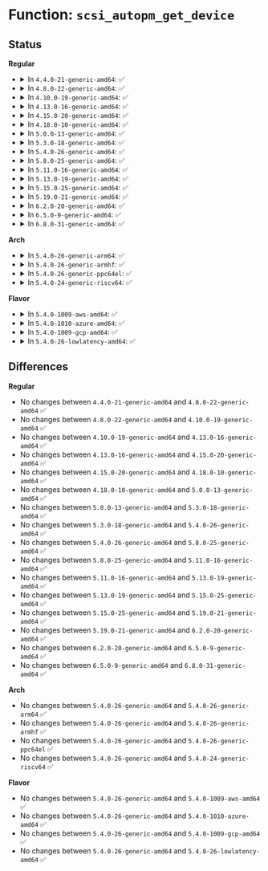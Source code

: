 # Function: <code>scsi_autopm_get_device</code>

## Status
<b>Regular</b>
<ul>
<li>
<details>
<summary>In <code>4.4.0-21-generic-amd64</code>: ✅</summary>

```c
int scsi_autopm_get_device(struct scsi_device * sdev)
```

```json
{
  "name": "scsi_autopm_get_device",
  "collision_type": "Unique Global",
  "inline_type": "No",
  "funcs": [
    {
      "addr": 18446744071584845120,
      "name": "scsi_autopm_get_device",
      "external": true,
      "loc": "drivers/scsi/scsi_pm.c:287",
      "file": "drivers/scsi/scsi_pm.c",
      "inline": "seen, unknown",
      "caller_inline": [],
      "caller_func": [
        "drivers/scsi/scsi_sysfs.c:scsi_sysfs_add_sdev",
        "drivers/scsi/sd.c:sd_remove",
        "drivers/scsi/sd.c:sd_probe",
        "drivers/scsi/sr.c:sr_probe",
        "drivers/scsi/sr.c:sr_remove",
        "drivers/scsi/sg.c:sg_open"
      ]
    }
  ],
  "symbols": [
    {
      "addr": 18446744071584845120,
      "name": "scsi_autopm_get_device",
      "section": ".text",
      "bind": "STB_GLOBAL",
      "size": 80
    }
  ]
}
```
</details>
</li>
<li>
<details>
<summary>In <code>4.8.0-22-generic-amd64</code>: ✅</summary>

```c
int scsi_autopm_get_device(struct scsi_device * sdev)
```

```json
{
  "name": "scsi_autopm_get_device",
  "collision_type": "Unique Global",
  "inline_type": "No",
  "funcs": [
    {
      "addr": 18446744071585207744,
      "name": "scsi_autopm_get_device",
      "external": true,
      "loc": "drivers/scsi/scsi_pm.c:297",
      "file": "drivers/scsi/scsi_pm.c",
      "inline": "seen, unknown",
      "caller_inline": [],
      "caller_func": [
        "drivers/scsi/scsi_sysfs.c:scsi_sysfs_add_sdev",
        "drivers/scsi/sd.c:sd_remove",
        "drivers/scsi/sd.c:sd_probe",
        "drivers/scsi/sr.c:sr_remove",
        "drivers/scsi/sr.c:sr_probe",
        "drivers/scsi/sg.c:sg_open"
      ]
    }
  ],
  "symbols": [
    {
      "addr": 18446744071585207744,
      "name": "scsi_autopm_get_device",
      "section": ".text",
      "bind": "STB_GLOBAL",
      "size": 80
    }
  ]
}
```
</details>
</li>
<li>
<details>
<summary>In <code>4.10.0-19-generic-amd64</code>: ✅</summary>

```c
int scsi_autopm_get_device(struct scsi_device * sdev)
```

```json
{
  "name": "scsi_autopm_get_device",
  "collision_type": "Unique Global",
  "inline_type": "No",
  "funcs": [
    {
      "addr": 18446744071585402448,
      "name": "scsi_autopm_get_device",
      "external": true,
      "loc": "drivers/scsi/scsi_pm.c:297",
      "file": "drivers/scsi/scsi_pm.c",
      "inline": "seen, unknown",
      "caller_inline": [],
      "caller_func": [
        "drivers/scsi/scsi_sysfs.c:scsi_sysfs_add_sdev",
        "drivers/scsi/sd.c:sd_remove",
        "drivers/scsi/sd.c:sd_probe",
        "drivers/scsi/sr.c:sr_remove",
        "drivers/scsi/sr.c:sr_probe",
        "drivers/scsi/sg.c:sg_open"
      ]
    }
  ],
  "symbols": [
    {
      "addr": 18446744071585402448,
      "name": "scsi_autopm_get_device",
      "section": ".text",
      "bind": "STB_GLOBAL",
      "size": 80
    }
  ]
}
```
</details>
</li>
<li>
<details>
<summary>In <code>4.13.0-16-generic-amd64</code>: ✅</summary>

```c
int scsi_autopm_get_device(struct scsi_device * sdev)
```

```json
{
  "name": "scsi_autopm_get_device",
  "collision_type": "Unique Global",
  "inline_type": "No",
  "funcs": [
    {
      "addr": 18446744071585486688,
      "name": "scsi_autopm_get_device",
      "external": true,
      "loc": "drivers/scsi/scsi_pm.c:297",
      "file": "drivers/scsi/scsi_pm.c",
      "inline": "seen, unknown",
      "caller_inline": [],
      "caller_func": [
        "drivers/scsi/scsi_sysfs.c:scsi_sysfs_add_sdev",
        "drivers/scsi/sd.c:sd_remove",
        "drivers/scsi/sd.c:sd_probe",
        "drivers/scsi/sr.c:sr_remove",
        "drivers/scsi/sr.c:sr_probe",
        "drivers/scsi/sg.c:sg_open"
      ]
    }
  ],
  "symbols": [
    {
      "addr": 18446744071585486688,
      "name": "scsi_autopm_get_device",
      "section": ".text",
      "bind": "STB_GLOBAL",
      "size": 76
    }
  ]
}
```
</details>
</li>
<li>
<details>
<summary>In <code>4.15.0-20-generic-amd64</code>: ✅</summary>

```c
int scsi_autopm_get_device(struct scsi_device * sdev)
```

```json
{
  "name": "scsi_autopm_get_device",
  "collision_type": "Unique Global",
  "inline_type": "No",
  "funcs": [
    {
      "addr": 18446744071585918224,
      "name": "scsi_autopm_get_device",
      "external": true,
      "loc": "drivers/scsi/scsi_pm.c:297",
      "file": "drivers/scsi/scsi_pm.c",
      "inline": "seen, unknown",
      "caller_inline": [],
      "caller_func": [
        "drivers/scsi/scsi_sysfs.c:scsi_sysfs_add_sdev",
        "drivers/scsi/sd.c:sd_remove",
        "drivers/scsi/sd.c:sd_probe",
        "drivers/scsi/sr.c:sr_remove",
        "drivers/scsi/sr.c:sr_probe",
        "drivers/scsi/sg.c:sg_open"
      ]
    }
  ],
  "symbols": [
    {
      "addr": 18446744071585918224,
      "name": "scsi_autopm_get_device",
      "section": ".text",
      "bind": "STB_GLOBAL",
      "size": 76
    }
  ]
}
```
</details>
</li>
<li>
<details>
<summary>In <code>4.18.0-10-generic-amd64</code>: ✅</summary>

```c
int scsi_autopm_get_device(struct scsi_device * sdev)
```

```json
{
  "name": "scsi_autopm_get_device",
  "collision_type": "Unique Global",
  "inline_type": "No",
  "funcs": [
    {
      "addr": 18446744071586165504,
      "name": "scsi_autopm_get_device",
      "external": true,
      "loc": "drivers/scsi/scsi_pm.c:297",
      "file": "drivers/scsi/scsi_pm.c",
      "inline": "seen, unknown",
      "caller_inline": [],
      "caller_func": [
        "drivers/scsi/scsi_sysfs.c:scsi_sysfs_add_sdev",
        "drivers/scsi/sd.c:sd_remove",
        "drivers/scsi/sd.c:sd_probe",
        "drivers/scsi/sr.c:sr_remove",
        "drivers/scsi/sr.c:sr_probe",
        "drivers/scsi/sr.c:sr_block_ioctl",
        "drivers/scsi/sr.c:sr_block_open",
        "drivers/scsi/sg.c:sg_open"
      ]
    }
  ],
  "symbols": [
    {
      "addr": 18446744071586165504,
      "name": "scsi_autopm_get_device",
      "section": ".text",
      "bind": "STB_GLOBAL",
      "size": 72
    }
  ]
}
```
</details>
</li>
<li>
<details>
<summary>In <code>5.0.0-13-generic-amd64</code>: ✅</summary>

```c
int scsi_autopm_get_device(struct scsi_device * sdev)
```

```json
{
  "name": "scsi_autopm_get_device",
  "collision_type": "Unique Global",
  "inline_type": "No",
  "funcs": [
    {
      "addr": 18446744071586307360,
      "name": "scsi_autopm_get_device",
      "external": true,
      "loc": "drivers/scsi/scsi_pm.c:302",
      "file": "drivers/scsi/scsi_pm.c",
      "inline": "seen, unknown",
      "caller_inline": [],
      "caller_func": [
        "drivers/scsi/scsi_sysfs.c:scsi_sysfs_add_sdev",
        "drivers/scsi/sd.c:sd_remove",
        "drivers/scsi/sd.c:sd_probe",
        "drivers/scsi/sr.c:sr_remove",
        "drivers/scsi/sr.c:sr_probe",
        "drivers/scsi/sr.c:sr_block_ioctl",
        "drivers/scsi/sr.c:sr_block_open",
        "drivers/scsi/sg.c:sg_open"
      ]
    }
  ],
  "symbols": [
    {
      "addr": 18446744071586307360,
      "name": "scsi_autopm_get_device",
      "section": ".text",
      "bind": "STB_GLOBAL",
      "size": 72
    }
  ]
}
```
</details>
</li>
<li>
<details>
<summary>In <code>5.3.0-18-generic-amd64</code>: ✅</summary>

```c
int scsi_autopm_get_device(struct scsi_device * sdev)
```

```json
{
  "name": "scsi_autopm_get_device",
  "collision_type": "Unique Global",
  "inline_type": "No",
  "funcs": [
    {
      "addr": 18446744071586550848,
      "name": "scsi_autopm_get_device",
      "external": true,
      "loc": "drivers/scsi/scsi_pm.c:299",
      "file": "drivers/scsi/scsi_pm.c",
      "inline": "seen, unknown",
      "caller_inline": [],
      "caller_func": [
        "drivers/scsi/scsi_sysfs.c:scsi_sysfs_add_sdev",
        "drivers/scsi/sd.c:sd_remove",
        "drivers/scsi/sd.c:sd_probe",
        "drivers/scsi/sr.c:sr_remove",
        "drivers/scsi/sr.c:sr_probe",
        "drivers/scsi/sr.c:sr_block_ioctl",
        "drivers/scsi/sr.c:sr_block_open",
        "drivers/scsi/sg.c:sg_open"
      ]
    }
  ],
  "symbols": [
    {
      "addr": 18446744071586550848,
      "name": "scsi_autopm_get_device",
      "section": ".text",
      "bind": "STB_GLOBAL",
      "size": 79
    }
  ]
}
```
</details>
</li>
<li>
<details>
<summary>In <code>5.4.0-26-generic-amd64</code>: ✅</summary>

```c
int scsi_autopm_get_device(struct scsi_device * sdev)
```

```json
{
  "name": "scsi_autopm_get_device",
  "collision_type": "Unique Global",
  "inline_type": "No",
  "funcs": [
    {
      "addr": 18446744071586698080,
      "name": "scsi_autopm_get_device",
      "external": true,
      "loc": "drivers/scsi/scsi_pm.c:298",
      "file": "drivers/scsi/scsi_pm.c",
      "inline": "seen, unknown",
      "caller_inline": [],
      "caller_func": [
        "drivers/scsi/scsi_sysfs.c:scsi_sysfs_add_sdev",
        "drivers/scsi/sd.c:sd_remove",
        "drivers/scsi/sd.c:sd_probe",
        "drivers/scsi/sr.c:sr_remove",
        "drivers/scsi/sr.c:sr_probe",
        "drivers/scsi/sr.c:sr_block_ioctl",
        "drivers/scsi/sr.c:sr_block_open",
        "drivers/scsi/sg.c:sg_open"
      ]
    }
  ],
  "symbols": [
    {
      "addr": 18446744071586698080,
      "name": "scsi_autopm_get_device",
      "section": ".text",
      "bind": "STB_GLOBAL",
      "size": 79
    }
  ]
}
```
</details>
</li>
<li>
<details>
<summary>In <code>5.8.0-25-generic-amd64</code>: ✅</summary>

```c
int scsi_autopm_get_device(struct scsi_device * sdev)
```

```json
{
  "name": "scsi_autopm_get_device",
  "collision_type": "Unique Global",
  "inline_type": "No",
  "funcs": [
    {
      "addr": 18446744071587498064,
      "name": "scsi_autopm_get_device",
      "external": true,
      "loc": "drivers/scsi/scsi_pm.c:304",
      "file": "drivers/scsi/scsi_pm.c",
      "inline": "seen, unknown",
      "caller_inline": [],
      "caller_func": [
        "drivers/scsi/scsi_sysfs.c:scsi_sysfs_add_sdev",
        "drivers/scsi/sd.c:sd_remove",
        "drivers/scsi/sd.c:sd_probe",
        "drivers/scsi/sr.c:sr_remove",
        "drivers/scsi/sr.c:sr_probe",
        "drivers/scsi/sr.c:sr_block_compat_ioctl",
        "drivers/scsi/sr.c:sr_block_ioctl",
        "drivers/scsi/sr.c:sr_block_open",
        "drivers/scsi/sg.c:sg_open"
      ]
    }
  ],
  "symbols": [
    {
      "addr": 18446744071587498064,
      "name": "scsi_autopm_get_device",
      "section": ".text",
      "bind": "STB_GLOBAL",
      "size": 79
    }
  ]
}
```
</details>
</li>
<li>
<details>
<summary>In <code>5.11.0-16-generic-amd64</code>: ✅</summary>

```c
int scsi_autopm_get_device(struct scsi_device * sdev)
```

```json
{
  "name": "scsi_autopm_get_device",
  "collision_type": "Unique Global",
  "inline_type": "No",
  "funcs": [
    {
      "addr": 18446744071587564944,
      "name": "scsi_autopm_get_device",
      "external": true,
      "loc": "drivers/scsi/scsi_pm.c:298",
      "file": "drivers/scsi/scsi_pm.c",
      "inline": "seen, unknown",
      "caller_inline": [],
      "caller_func": [
        "drivers/scsi/scsi_sysfs.c:scsi_sysfs_add_sdev",
        "drivers/scsi/sd.c:sd_remove",
        "drivers/scsi/sd.c:sd_probe",
        "drivers/scsi/sr.c:sr_remove",
        "drivers/scsi/sr.c:sr_probe",
        "drivers/scsi/sr.c:sr_block_compat_ioctl",
        "drivers/scsi/sr.c:sr_block_ioctl",
        "drivers/scsi/sr.c:sr_block_open",
        "drivers/scsi/sg.c:sg_open"
      ]
    }
  ],
  "symbols": [
    {
      "addr": 18446744071587564944,
      "name": "scsi_autopm_get_device",
      "section": ".text",
      "bind": "STB_GLOBAL",
      "size": 79
    }
  ]
}
```
</details>
</li>
<li>
<details>
<summary>In <code>5.13.0-19-generic-amd64</code>: ✅</summary>

```c
int scsi_autopm_get_device(struct scsi_device * sdev)
```

```json
{
  "name": "scsi_autopm_get_device",
  "collision_type": "Unique Global",
  "inline_type": "No",
  "funcs": [
    {
      "addr": 18446744071587446304,
      "name": "scsi_autopm_get_device",
      "external": true,
      "loc": "drivers/scsi/scsi_pm.c:298",
      "file": "drivers/scsi/scsi_pm.c",
      "inline": "seen, unknown",
      "caller_inline": [],
      "caller_func": [
        "drivers/scsi/scsi_sysfs.c:scsi_sysfs_add_sdev",
        "drivers/scsi/sd.c:sd_remove",
        "drivers/scsi/sd.c:sd_probe",
        "drivers/scsi/sr.c:sr_remove",
        "drivers/scsi/sr.c:sr_probe",
        "drivers/scsi/sr.c:sr_block_compat_ioctl",
        "drivers/scsi/sr.c:sr_block_ioctl",
        "drivers/scsi/sr.c:sr_block_open",
        "drivers/scsi/sg.c:sg_open"
      ]
    }
  ],
  "symbols": [
    {
      "addr": 18446744071587446304,
      "name": "scsi_autopm_get_device",
      "section": ".text",
      "bind": "STB_GLOBAL",
      "size": 79
    }
  ]
}
```
</details>
</li>
<li>
<details>
<summary>In <code>5.15.0-25-generic-amd64</code>: ✅</summary>

```c
int scsi_autopm_get_device(struct scsi_device * sdev)
```

```json
{
  "name": "scsi_autopm_get_device",
  "collision_type": "Unique Global",
  "inline_type": "No",
  "funcs": [
    {
      "addr": 18446744071588019744,
      "name": "scsi_autopm_get_device",
      "external": true,
      "loc": "drivers/scsi/scsi_pm.c:298",
      "file": "drivers/scsi/scsi_pm.c",
      "inline": "seen, unknown",
      "caller_inline": [],
      "caller_func": [
        "drivers/scsi/scsi_sysfs.c:scsi_sysfs_add_sdev",
        "drivers/scsi/sd.c:sd_remove",
        "drivers/scsi/sd.c:sd_probe",
        "drivers/scsi/sr.c:sr_remove",
        "drivers/scsi/sr.c:sr_probe",
        "drivers/scsi/sr.c:sr_block_ioctl",
        "drivers/scsi/sr.c:sr_block_open",
        "drivers/scsi/sg.c:sg_open"
      ]
    }
  ],
  "symbols": [
    {
      "addr": 18446744071588019744,
      "name": "scsi_autopm_get_device",
      "section": ".text",
      "bind": "STB_GLOBAL",
      "size": 79
    }
  ]
}
```
</details>
</li>
<li>
<details>
<summary>In <code>5.19.0-21-generic-amd64</code>: ✅</summary>

```c
int scsi_autopm_get_device(struct scsi_device * sdev)
```

```json
{
  "name": "scsi_autopm_get_device",
  "collision_type": "Unique Global",
  "inline_type": "No",
  "funcs": [
    {
      "addr": 18446744071589381120,
      "name": "scsi_autopm_get_device",
      "external": true,
      "loc": "drivers/scsi/scsi_pm.c:216",
      "file": "drivers/scsi/scsi_pm.c",
      "inline": "seen, unknown",
      "caller_inline": [],
      "caller_func": [
        "drivers/scsi/scsi_sysfs.c:scsi_sysfs_add_sdev",
        "drivers/scsi/sd.c:sd_remove",
        "drivers/scsi/sd.c:sd_probe",
        "drivers/scsi/sr.c:sr_remove",
        "drivers/scsi/sr.c:sr_probe",
        "drivers/scsi/sr.c:sr_block_ioctl",
        "drivers/scsi/sr.c:sr_block_open",
        "drivers/scsi/sg.c:sg_open"
      ]
    }
  ],
  "symbols": [
    {
      "addr": 18446744071589381120,
      "name": "scsi_autopm_get_device",
      "section": ".text",
      "bind": "STB_GLOBAL",
      "size": 88
    }
  ]
}
```
</details>
</li>
<li>
<details>
<summary>In <code>6.2.0-20-generic-amd64</code>: ✅</summary>

```c
int scsi_autopm_get_device(struct scsi_device * sdev)
```

```json
{
  "name": "scsi_autopm_get_device",
  "collision_type": "Unique Global",
  "inline_type": "No",
  "funcs": [
    {
      "addr": 18446744071590952816,
      "name": "scsi_autopm_get_device",
      "external": true,
      "loc": "drivers/scsi/scsi_pm.c:216",
      "file": "drivers/scsi/scsi_pm.c",
      "inline": "seen, unknown",
      "caller_inline": [],
      "caller_func": [
        "drivers/scsi/scsi_sysfs.c:scsi_sysfs_add_sdev",
        "drivers/scsi/sd.c:sd_remove",
        "drivers/scsi/sd.c:sd_probe",
        "drivers/scsi/sr.c:sr_remove",
        "drivers/scsi/sr.c:sr_probe",
        "drivers/scsi/sr.c:sr_block_ioctl",
        "drivers/scsi/sr.c:sr_block_open",
        "drivers/scsi/sg.c:sg_open"
      ]
    }
  ],
  "symbols": [
    {
      "addr": 18446744071590952816,
      "name": "scsi_autopm_get_device",
      "section": ".text",
      "bind": "STB_GLOBAL",
      "size": 88
    }
  ]
}
```
</details>
</li>
<li>
<details>
<summary>In <code>6.5.0-9-generic-amd64</code>: ✅</summary>

```c
int scsi_autopm_get_device(struct scsi_device * sdev)
```

```json
{
  "name": "scsi_autopm_get_device",
  "collision_type": "Unique Global",
  "inline_type": "No",
  "funcs": [
    {
      "addr": 18446744071591296896,
      "name": "scsi_autopm_get_device",
      "external": true,
      "loc": "drivers/scsi/scsi_pm.c:216",
      "file": "drivers/scsi/scsi_pm.c",
      "inline": "seen, unknown",
      "caller_inline": [],
      "caller_func": [
        "drivers/scsi/scsi_sysfs.c:scsi_sysfs_add_sdev",
        "drivers/scsi/sd.c:sd_remove",
        "drivers/scsi/sd.c:sd_probe",
        "drivers/scsi/sr.c:sr_remove",
        "drivers/scsi/sr.c:sr_probe",
        "drivers/scsi/sr.c:sr_block_ioctl",
        "drivers/scsi/sr.c:sr_block_open",
        "drivers/scsi/sg.c:sg_open"
      ]
    }
  ],
  "symbols": [
    {
      "addr": 18446744071591296896,
      "name": "scsi_autopm_get_device",
      "section": ".text",
      "bind": "STB_GLOBAL",
      "size": 88
    }
  ]
}
```
</details>
</li>
<li>
<details>
<summary>In <code>6.8.0-31-generic-amd64</code>: ✅</summary>

```c
int scsi_autopm_get_device(struct scsi_device * sdev)
```

```json
{
  "name": "scsi_autopm_get_device",
  "collision_type": "Unique Global",
  "inline_type": "No",
  "funcs": [
    {
      "addr": 18446744071591645104,
      "name": "scsi_autopm_get_device",
      "external": true,
      "loc": "drivers/scsi/scsi_pm.c:216",
      "file": "drivers/scsi/scsi_pm.c",
      "inline": "seen, unknown",
      "caller_inline": [],
      "caller_func": [
        "drivers/scsi/scsi_sysfs.c:scsi_sysfs_add_sdev",
        "drivers/scsi/sd.c:sd_remove",
        "drivers/scsi/sd.c:sd_probe",
        "drivers/scsi/sr.c:sr_remove",
        "drivers/scsi/sr.c:sr_probe",
        "drivers/scsi/sr.c:sr_block_ioctl",
        "drivers/scsi/sr.c:sr_block_open",
        "drivers/scsi/sg.c:sg_open"
      ]
    }
  ],
  "symbols": [
    {
      "addr": 18446744071591645104,
      "name": "scsi_autopm_get_device",
      "section": ".text",
      "bind": "STB_GLOBAL",
      "size": 88
    }
  ]
}
```
</details>
</li>
</ul>
<b>Arch</b>
<ul>
<li>
<details>
<summary>In <code>5.4.0-26-generic-arm64</code>: ✅</summary>

```c
int scsi_autopm_get_device(struct scsi_device * sdev)
```

```json
{
  "name": "scsi_autopm_get_device",
  "collision_type": "Unique Global",
  "inline_type": "No",
  "funcs": [
    {
      "addr": 18446603336499606624,
      "name": "scsi_autopm_get_device",
      "external": true,
      "loc": "drivers/scsi/scsi_pm.c:298",
      "file": "drivers/scsi/scsi_pm.c",
      "inline": "seen, unknown",
      "caller_inline": [],
      "caller_func": [
        "drivers/scsi/scsi_sysfs.c:scsi_sysfs_add_sdev",
        "drivers/scsi/sd.c:sd_remove",
        "drivers/scsi/sd.c:sd_probe",
        "drivers/scsi/sr.c:sr_remove",
        "drivers/scsi/sr.c:sr_probe",
        "drivers/scsi/sr.c:sr_block_ioctl",
        "drivers/scsi/sr.c:sr_block_open",
        "drivers/scsi/sg.c:sg_open"
      ]
    }
  ],
  "symbols": [
    {
      "addr": 18446603336499606624,
      "name": "scsi_autopm_get_device",
      "section": ".text",
      "bind": "STB_GLOBAL",
      "size": 104
    }
  ]
}
```
</details>
</li>
<li>
<details>
<summary>In <code>5.4.0-26-generic-armhf</code>: ✅</summary>

```c
int scsi_autopm_get_device(struct scsi_device * sdev)
```

```json
{
  "name": "scsi_autopm_get_device",
  "collision_type": "Unique Global",
  "inline_type": "No",
  "funcs": [
    {
      "addr": 3232062848,
      "name": "scsi_autopm_get_device",
      "external": true,
      "loc": "drivers/scsi/scsi_pm.c:298",
      "file": "drivers/scsi/scsi_pm.c",
      "inline": "seen, unknown",
      "caller_inline": [],
      "caller_func": [
        "drivers/scsi/scsi_sysfs.c:scsi_sysfs_add_sdev",
        "drivers/scsi/sd.c:sd_remove",
        "drivers/scsi/sd.c:sd_probe",
        "drivers/scsi/sr.c:sr_remove",
        "drivers/scsi/sr.c:sr_probe",
        "drivers/scsi/sr.c:sr_block_ioctl",
        "drivers/scsi/sr.c:sr_block_open",
        "drivers/scsi/sg.c:sg_open"
      ]
    }
  ],
  "symbols": [
    {
      "addr": 3232062848,
      "name": "scsi_autopm_get_device",
      "section": ".text",
      "bind": "STB_GLOBAL",
      "size": 88
    }
  ]
}
```
</details>
</li>
<li>
<details>
<summary>In <code>5.4.0-26-generic-ppc64el</code>: ✅</summary>

```c
int scsi_autopm_get_device(struct scsi_device * sdev)
```

```json
{
  "name": "scsi_autopm_get_device",
  "collision_type": "Unique Global",
  "inline_type": "No",
  "funcs": [
    {
      "addr": 13835058055292911168,
      "name": "scsi_autopm_get_device",
      "external": true,
      "loc": "drivers/scsi/scsi_pm.c:298",
      "file": "drivers/scsi/scsi_pm.c",
      "inline": "seen, unknown",
      "caller_inline": [],
      "caller_func": [
        "drivers/scsi/scsi_sysfs.c:scsi_sysfs_add_sdev",
        "drivers/scsi/sd.c:sd_remove",
        "drivers/scsi/sd.c:sd_probe",
        "drivers/scsi/sr.c:sr_remove",
        "drivers/scsi/sr.c:sr_probe",
        "drivers/scsi/sr.c:sr_block_ioctl",
        "drivers/scsi/sr.c:sr_block_open",
        "drivers/scsi/sg.c:sg_open"
      ]
    }
  ],
  "symbols": [
    {
      "addr": 13835058055292911168,
      "name": "scsi_autopm_get_device",
      "section": ".text",
      "bind": "STB_GLOBAL",
      "size": 152
    }
  ]
}
```
</details>
</li>
<li>
<details>
<summary>In <code>5.4.0-24-generic-riscv64</code>: ✅</summary>

```c
int scsi_autopm_get_device(struct scsi_device * sdev)
```

```json
{
  "name": "scsi_autopm_get_device",
  "collision_type": "Unique Global",
  "inline_type": "No",
  "funcs": [
    {
      "addr": 18446743936276793716,
      "name": "scsi_autopm_get_device",
      "external": true,
      "loc": "drivers/scsi/scsi_pm.c:298",
      "file": "drivers/scsi/scsi_pm.c",
      "inline": "seen, unknown",
      "caller_inline": [],
      "caller_func": [
        "drivers/scsi/scsi_sysfs.c:scsi_sysfs_add_sdev",
        "drivers/scsi/sd.c:sd_remove",
        "drivers/scsi/sd.c:sd_probe",
        "drivers/scsi/sr.c:sr_remove",
        "drivers/scsi/sr.c:sr_probe",
        "drivers/scsi/sr.c:sr_block_ioctl",
        "drivers/scsi/sr.c:sr_block_open",
        "drivers/scsi/sg.c:sg_open"
      ]
    }
  ],
  "symbols": [
    {
      "addr": 18446743936276793716,
      "name": "scsi_autopm_get_device",
      "section": ".text",
      "bind": "STB_GLOBAL",
      "size": 94
    }
  ]
}
```
</details>
</li>
</ul>
<b>Flavor</b>
<ul>
<li>
<details>
<summary>In <code>5.4.0-1009-aws-amd64</code>: ✅</summary>

```c
int scsi_autopm_get_device(struct scsi_device * sdev)
```

```json
{
  "name": "scsi_autopm_get_device",
  "collision_type": "Unique Global",
  "inline_type": "No",
  "funcs": [
    {
      "addr": 18446744071586388560,
      "name": "scsi_autopm_get_device",
      "external": true,
      "loc": "drivers/scsi/scsi_pm.c:298",
      "file": "drivers/scsi/scsi_pm.c",
      "inline": "seen, unknown",
      "caller_inline": [],
      "caller_func": [
        "drivers/scsi/scsi_sysfs.c:scsi_sysfs_add_sdev",
        "drivers/scsi/sd.c:sd_remove",
        "drivers/scsi/sd.c:sd_probe",
        "drivers/scsi/sr.c:sr_remove",
        "drivers/scsi/sr.c:sr_probe",
        "drivers/scsi/sr.c:sr_block_ioctl",
        "drivers/scsi/sr.c:sr_block_open",
        "drivers/scsi/sg.c:sg_open"
      ]
    }
  ],
  "symbols": [
    {
      "addr": 18446744071586388560,
      "name": "scsi_autopm_get_device",
      "section": ".text",
      "bind": "STB_GLOBAL",
      "size": 79
    }
  ]
}
```
</details>
</li>
<li>
<details>
<summary>In <code>5.4.0-1010-azure-amd64</code>: ✅</summary>

```c
int scsi_autopm_get_device(struct scsi_device * sdev)
```

```json
{
  "name": "scsi_autopm_get_device",
  "collision_type": "Unique Global",
  "inline_type": "No",
  "funcs": [
    {
      "addr": 18446744071586229872,
      "name": "scsi_autopm_get_device",
      "external": true,
      "loc": "drivers/scsi/scsi_pm.c:298",
      "file": "drivers/scsi/scsi_pm.c",
      "inline": "seen, unknown",
      "caller_inline": [],
      "caller_func": [
        "drivers/scsi/scsi_sysfs.c:scsi_sysfs_add_sdev",
        "drivers/scsi/sd.c:sd_remove",
        "drivers/scsi/sd.c:sd_probe",
        "drivers/scsi/sr.c:sr_remove",
        "drivers/scsi/sr.c:sr_probe",
        "drivers/scsi/sr.c:sr_block_ioctl",
        "drivers/scsi/sr.c:sr_block_open",
        "drivers/scsi/sg.c:sg_open"
      ]
    }
  ],
  "symbols": [
    {
      "addr": 18446744071586229872,
      "name": "scsi_autopm_get_device",
      "section": ".text",
      "bind": "STB_GLOBAL",
      "size": 79
    }
  ]
}
```
</details>
</li>
<li>
<details>
<summary>In <code>5.4.0-1009-gcp-amd64</code>: ✅</summary>

```c
int scsi_autopm_get_device(struct scsi_device * sdev)
```

```json
{
  "name": "scsi_autopm_get_device",
  "collision_type": "Unique Global",
  "inline_type": "No",
  "funcs": [
    {
      "addr": 18446744071586646048,
      "name": "scsi_autopm_get_device",
      "external": true,
      "loc": "drivers/scsi/scsi_pm.c:298",
      "file": "drivers/scsi/scsi_pm.c",
      "inline": "seen, unknown",
      "caller_inline": [],
      "caller_func": [
        "drivers/scsi/scsi_sysfs.c:scsi_sysfs_add_sdev",
        "drivers/scsi/sd.c:sd_remove",
        "drivers/scsi/sd.c:sd_probe",
        "drivers/scsi/sr.c:sr_remove",
        "drivers/scsi/sr.c:sr_probe",
        "drivers/scsi/sr.c:sr_block_ioctl",
        "drivers/scsi/sr.c:sr_block_open",
        "drivers/scsi/sg.c:sg_open"
      ]
    }
  ],
  "symbols": [
    {
      "addr": 18446744071586646048,
      "name": "scsi_autopm_get_device",
      "section": ".text",
      "bind": "STB_GLOBAL",
      "size": 79
    }
  ]
}
```
</details>
</li>
<li>
<details>
<summary>In <code>5.4.0-26-lowlatency-amd64</code>: ✅</summary>

```c
int scsi_autopm_get_device(struct scsi_device * sdev)
```

```json
{
  "name": "scsi_autopm_get_device",
  "collision_type": "Unique Global",
  "inline_type": "No",
  "funcs": [
    {
      "addr": 18446744071586758592,
      "name": "scsi_autopm_get_device",
      "external": true,
      "loc": "drivers/scsi/scsi_pm.c:298",
      "file": "drivers/scsi/scsi_pm.c",
      "inline": "seen, unknown",
      "caller_inline": [],
      "caller_func": [
        "drivers/scsi/scsi_sysfs.c:scsi_sysfs_add_sdev",
        "drivers/scsi/sd.c:sd_remove",
        "drivers/scsi/sd.c:sd_probe",
        "drivers/scsi/sr.c:sr_remove",
        "drivers/scsi/sr.c:sr_probe",
        "drivers/scsi/sr.c:sr_block_ioctl",
        "drivers/scsi/sr.c:sr_block_open",
        "drivers/scsi/sg.c:sg_open"
      ]
    }
  ],
  "symbols": [
    {
      "addr": 18446744071586758592,
      "name": "scsi_autopm_get_device",
      "section": ".text",
      "bind": "STB_GLOBAL",
      "size": 79
    }
  ]
}
```
</details>
</li>
</ul>

## Differences
<b>Regular</b>
<ul>
<li>
No changes between <code>4.4.0-21-generic-amd64</code> and <code>4.8.0-22-generic-amd64</code> ✅
</li>
<li>
No changes between <code>4.8.0-22-generic-amd64</code> and <code>4.10.0-19-generic-amd64</code> ✅
</li>
<li>
No changes between <code>4.10.0-19-generic-amd64</code> and <code>4.13.0-16-generic-amd64</code> ✅
</li>
<li>
No changes between <code>4.13.0-16-generic-amd64</code> and <code>4.15.0-20-generic-amd64</code> ✅
</li>
<li>
No changes between <code>4.15.0-20-generic-amd64</code> and <code>4.18.0-10-generic-amd64</code> ✅
</li>
<li>
No changes between <code>4.18.0-10-generic-amd64</code> and <code>5.0.0-13-generic-amd64</code> ✅
</li>
<li>
No changes between <code>5.0.0-13-generic-amd64</code> and <code>5.3.0-18-generic-amd64</code> ✅
</li>
<li>
No changes between <code>5.3.0-18-generic-amd64</code> and <code>5.4.0-26-generic-amd64</code> ✅
</li>
<li>
No changes between <code>5.4.0-26-generic-amd64</code> and <code>5.8.0-25-generic-amd64</code> ✅
</li>
<li>
No changes between <code>5.8.0-25-generic-amd64</code> and <code>5.11.0-16-generic-amd64</code> ✅
</li>
<li>
No changes between <code>5.11.0-16-generic-amd64</code> and <code>5.13.0-19-generic-amd64</code> ✅
</li>
<li>
No changes between <code>5.13.0-19-generic-amd64</code> and <code>5.15.0-25-generic-amd64</code> ✅
</li>
<li>
No changes between <code>5.15.0-25-generic-amd64</code> and <code>5.19.0-21-generic-amd64</code> ✅
</li>
<li>
No changes between <code>5.19.0-21-generic-amd64</code> and <code>6.2.0-20-generic-amd64</code> ✅
</li>
<li>
No changes between <code>6.2.0-20-generic-amd64</code> and <code>6.5.0-9-generic-amd64</code> ✅
</li>
<li>
No changes between <code>6.5.0-9-generic-amd64</code> and <code>6.8.0-31-generic-amd64</code> ✅
</li>
</ul>
<b>Arch</b>
<ul>
<li>
No changes between <code>5.4.0-26-generic-amd64</code> and <code>5.4.0-26-generic-arm64</code> ✅
</li>
<li>
No changes between <code>5.4.0-26-generic-amd64</code> and <code>5.4.0-26-generic-armhf</code> ✅
</li>
<li>
No changes between <code>5.4.0-26-generic-amd64</code> and <code>5.4.0-26-generic-ppc64el</code> ✅
</li>
<li>
No changes between <code>5.4.0-26-generic-amd64</code> and <code>5.4.0-24-generic-riscv64</code> ✅
</li>
</ul>
<b>Flavor</b>
<ul>
<li>
No changes between <code>5.4.0-26-generic-amd64</code> and <code>5.4.0-1009-aws-amd64</code> ✅
</li>
<li>
No changes between <code>5.4.0-26-generic-amd64</code> and <code>5.4.0-1010-azure-amd64</code> ✅
</li>
<li>
No changes between <code>5.4.0-26-generic-amd64</code> and <code>5.4.0-1009-gcp-amd64</code> ✅
</li>
<li>
No changes between <code>5.4.0-26-generic-amd64</code> and <code>5.4.0-26-lowlatency-amd64</code> ✅
</li>
</ul>
